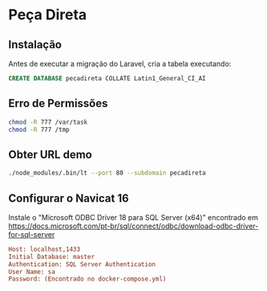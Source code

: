 # Peça Direta

## Instalação

Antes de executar a migração do Laravel, cria a tabela executando:
```sql
CREATE DATABASE pecadireta COLLATE Latin1_General_CI_AI
```

## Erro de Permissões

```bash
chmod -R 777 /var/task
chmod -R 777 /tmp
```

## Obter URL demo

```bash
./node_modules/.bin/lt --port 80 --subdomain pecadireta
```

## Configurar o Navicat 16

Instale o "Microsoft ODBC Driver 18 para SQL Server (x64)" encontrado em https://docs.microsoft.com/pt-br/sql/connect/odbc/download-odbc-driver-for-sql-server

```ini
Host: localhost,1433
Initial Database: master
Authentication: SQL Server Authentication
User Name: sa
Password: (Encontrado no docker-compose.yml)
```

